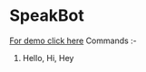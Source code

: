 ﻿# SpeakBot
[For demo click here](https://chandi977.github.io/SpeakBot/home.html)
Commands :-
1. Hello, Hi, Hey
